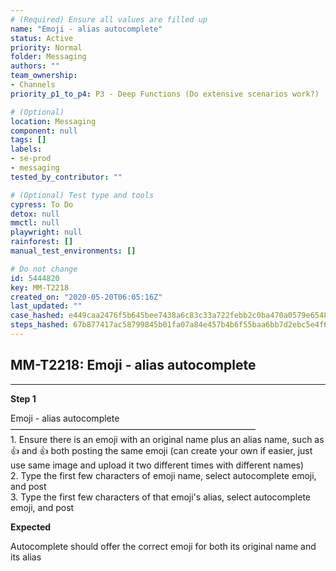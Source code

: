 ```yaml
---
# (Required) Ensure all values are filled up
name: "Emoji - alias autocomplete"
status: Active
priority: Normal
folder: Messaging
authors: ""
team_ownership: 
- Channels
priority_p1_to_p4: P3 - Deep Functions (Do extensive scenarios work?)

# (Optional)
location: Messaging
component: null
tags: []
labels: 
- se-prod
- messaging
tested_by_contributor: ""

# (Optional) Test type and tools
cypress: To Do
detox: null
mmctl: null
playwright: null
rainforest: []
manual_test_environments: []

# Do not change
id: 5444820
key: MM-T2218
created_on: "2020-05-20T06:05:16Z"
last_updated: ""
case_hashed: e449caa2476f5b645bee7438a6c83c33a722febb2c0ba470a0579e65483093cc9245deaf569ea7d06db6ea18b5387a42
steps_hashed: 67b877417ac58799845b01fa07a84e457b4b6f55baa6bb7d2ebc5e4f66e7dfe2862baa5ab145296bd061b87054b01e26
---
```


<!-- (Auto-generated) Based on frontmatter's "key" and "name" -->

## MM-T2218: Emoji - alias autocomplete

---

**Step 1**

Emoji - alias autocomplete\
————————————————————————————\
1\. Ensure there is an emoji with an original name plus an alias name, such as :+1: and :thumbsup: both posting the same emoji (can create your own if easier, just use same image and upload it two different times with different names)\
2\. Type the first few characters of emoji name, select autocomplete emoji, and post\
3\. Type the first few characters of that emoji's alias, select autocomplete emoji, and post

**Expected**

Autocomplete should offer the correct emoji for both its original name and its alias
